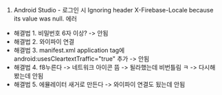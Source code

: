 1. Android Studio - 로그인 시 Ignoring header X-Firebase-Locale because its value was null. 에러

- 해결법 1. 비밀번호 6자 이상? -> 안됨
- 해결법 2. 와이파이 연결
- 해결법 3. manifest.xml application tag에 android:usesCleartextTraffic="true" 추가 -> 안됨
- 해결법 4. f8누른다 -> 네트워크 아이콘 뜸 -> 될라했는데 비번틀림 ㅋ -> 다시해봤는데 안됨
- 해결법 5. 에뮬레이터 새거로 만든다 -> 와이파이 연결도 됬는데 안됨
